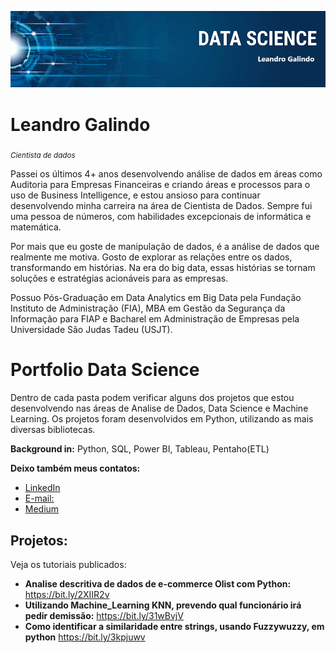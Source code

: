 <p align="center">
  <img src="banner.png" >
</p>

# Leandro Galindo
<sub>*Cientista de dados*

Passei os últimos 4+ anos desenvolvendo análise de dados em áreas como Auditoria para Empresas Financeiras e criando áreas e processos para o uso de Business Intelligence, e estou ansioso para continuar desenvolvendo minha carreira na área de Cientista de Dados. Sempre fui uma pessoa de números, com habilidades excepcionais de informática e matemática.

Por mais que eu goste de manipulação de dados, é a análise de dados que realmente me motiva. Gosto de explorar as relações entre os dados, transformando em histórias. Na era do big data, essas histórias se tornam soluções e estratégias acionáveis para as empresas.

Possuo Pós-Graduação em Data Analytics em Big Data pela Fundação Instituto de Administração (FIA), MBA em Gestão da Segurança da Informação para FIAP e Bacharel em Administração de Empresas pela Universidade São Judas Tadeu (USJT).

# Portfolio Data Science
Dentro de cada pasta podem verificar alguns dos projetos que estou desenvolvendo nas áreas de Analise de Dados, Data Science e Machine Learning.
Os projetos foram desenvolvidos em Python, utilizando as mais diversas bibliotecas.

**Background in:** Python, SQL, Power BI, Tableau, Pentaho(ETL)

**Deixo também meus contatos:**
* [LinkedIn](https://bit.ly/2DrEYs2)
* [E-mail:](le.galindo17@gmail.com)
* [Medium](https://www.medium.com)


## Projetos:
Veja os tutoriais publicados:
* **Analise descritiva de dados de e-commerce Olist com Python:** https://bit.ly/2XIIR2v
* **Utilizando Machine_Learning KNN, prevendo qual funcionário irá pedir demissão:** https://bit.ly/31wBvjV
* **Como identificar a similaridade entre strings, usando Fuzzywuzzy, em python** https://bit.ly/3kpjuwv
